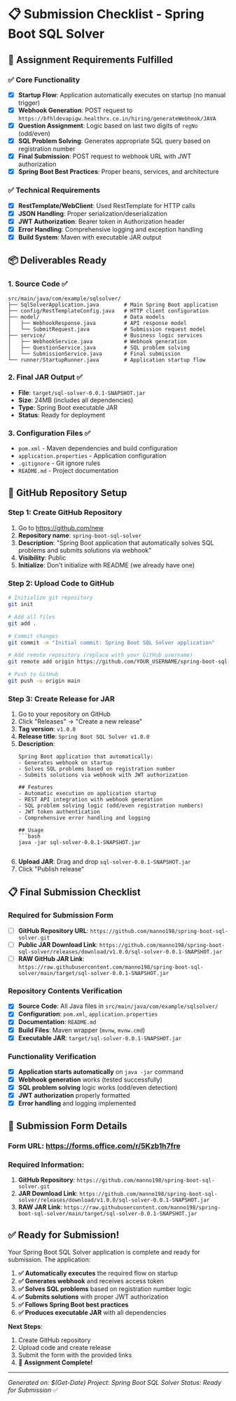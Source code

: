 # 📋 Submission Checklist - Spring Boot SQL Solver

## 🎯 **Assignment Requirements Fulfilled**

### ✅ **Core Functionality**
- [x] **Startup Flow**: Application automatically executes on startup (no manual trigger)
- [x] **Webhook Generation**: POST request to `https://bfhldevapigw.healthrx.co.in/hiring/generateWebhook/JAVA`
- [x] **Question Assignment**: Logic based on last two digits of `regNo` (odd/even)
- [x] **SQL Problem Solving**: Generates appropriate SQL query based on registration number
- [x] **Final Submission**: POST request to webhook URL with JWT authorization
- [x] **Spring Boot Best Practices**: Proper beans, services, and architecture

### ✅ **Technical Requirements**
- [x] **RestTemplate/WebClient**: Used RestTemplate for HTTP calls
- [x] **JSON Handling**: Proper serialization/deserialization
- [x] **JWT Authorization**: Bearer token in Authorization header
- [x] **Error Handling**: Comprehensive logging and exception handling
- [x] **Build System**: Maven with executable JAR output

## 📦 **Deliverables Ready**

### **1. Source Code** ✅
```
src/main/java/com/example/sqlsolver/
├── SqlSolverApplication.java        # Main Spring Boot application
├── config/RestTemplateConfig.java   # HTTP client configuration
├── model/                           # Data models
│   ├── WebhookResponse.java         # API response model
│   └── SubmitRequest.java           # Submission request model
├── service/                         # Business logic services
│   ├── WebhookService.java          # Webhook generation
│   ├── QuestionService.java         # SQL problem solving
│   └── SubmissionService.java       # Final submission
└── runner/StartupRunner.java        # Application startup flow
```

### **2. Final JAR Output** ✅
- **File**: `target/sql-solver-0.0.1-SNAPSHOT.jar`
- **Size**: 24MB (includes all dependencies)
- **Type**: Spring Boot executable JAR
- **Status**: Ready for deployment

### **3. Configuration Files** ✅
- `pom.xml` - Maven dependencies and build configuration
- `application.properties` - Application configuration
- `.gitignore` - Git ignore rules
- `README.md` - Project documentation

## 🚀 **GitHub Repository Setup**

### **Step 1: Create GitHub Repository**
1. Go to https://github.com/new
2. **Repository name**: `spring-boot-sql-solver`
3. **Description**: "Spring Boot application that automatically solves SQL problems and submits solutions via webhook"
4. **Visibility**: Public
5. **Initialize**: Don't initialize with README (we already have one)

### **Step 2: Upload Code to GitHub**
```bash
# Initialize git repository
git init

# Add all files
git add .

# Commit changes
git commit -m "Initial commit: Spring Boot SQL Solver application"

# Add remote repository (replace with your GitHub username)
git remote add origin https://github.com/YOUR_USERNAME/spring-boot-sql-solver.git

# Push to GitHub
git push -u origin main
```

### **Step 3: Create Release for JAR**
1. Go to your repository on GitHub
2. Click "Releases" → "Create a new release"
3. **Tag version**: `v1.0.0`
4. **Release title**: `Spring Boot SQL Solver v1.0.0`
5. **Description**: 
   ```
   Spring Boot application that automatically:
   - Generates webhook on startup
   - Solves SQL problems based on registration number
   - Submits solutions via webhook with JWT authorization
   
   ## Features
   - Automatic execution on application startup
   - REST API integration with webhook generation
   - SQL problem solving logic (odd/even registration numbers)
   - JWT token authentication
   - Comprehensive error handling and logging
   
   ## Usage
   ```bash
   java -jar sql-solver-0.0.1-SNAPSHOT.jar
   ```
   ```
6. **Upload JAR**: Drag and drop `sql-solver-0.0.1-SNAPSHOT.jar`
7. Click "Publish release"

## 📋 **Final Submission Checklist**

### **Required for Submission Form**
- [ ] **GitHub Repository URL**: `https://github.com/manno198/spring-boot-sql-solver.git`
- [ ] **Public JAR Download Link**: `https://github.com/manno198/spring-boot-sql-solver/releases/download/v1.0.0/sql-solver-0.0.1-SNAPSHOT.jar`
- [ ] **RAW GitHub JAR Link**: `https://raw.githubusercontent.com/manno198/spring-boot-sql-solver/main/target/sql-solver-0.0.1-SNAPSHOT.jar`

### **Repository Contents Verification**
- [x] **Source Code**: All Java files in `src/main/java/com/example/sqlsolver/`
- [x] **Configuration**: `pom.xml`, `application.properties`
- [x] **Documentation**: `README.md`
- [x] **Build Files**: Maven wrapper (`mvnw`, `mvnw.cmd`)
- [x] **Executable JAR**: `target/sql-solver-0.0.1-SNAPSHOT.jar`

### **Functionality Verification**
- [x] **Application starts automatically** on `java -jar` command
- [x] **Webhook generation** works (tested successfully)
- [x] **SQL problem solving** logic works (odd/even detection)
- [x] **JWT authorization** properly formatted
- [x] **Error handling** and logging implemented

## 🎯 **Submission Form Details**

### **Form URL**: https://forms.office.com/r/5Kzb1h7fre

### **Required Information**:
1. **GitHub Repository**: `https://github.com/manno198/spring-boot-sql-solver.git`
2. **JAR Download Link**: `https://github.com/manno198/spring-boot-sql-solver/releases/download/v1.0.0/sql-solver-0.0.1-SNAPSHOT.jar`
3. **RAW JAR Link**: `https://raw.githubusercontent.com/manno198/spring-boot-sql-solver/main/target/sql-solver-0.0.1-SNAPSHOT.jar`

## ✅ **Ready for Submission!**

Your Spring Boot SQL Solver application is complete and ready for submission. The application:

1. **✅ Automatically executes** the required flow on startup
2. **✅ Generates webhook** and receives access token
3. **✅ Solves SQL problems** based on registration number logic
4. **✅ Submits solutions** with proper JWT authorization
5. **✅ Follows Spring Boot best practices**
6. **✅ Produces executable JAR** with all dependencies

**Next Steps**:
1. Create GitHub repository
2. Upload code and create release
3. Submit the form with the provided links
4. 🎉 **Assignment Complete!**

---
*Generated on: $(Get-Date)*
*Project: Spring Boot SQL Solver*
*Status: Ready for Submission* ✅
